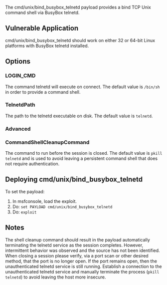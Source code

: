 The cmd/unix/bind_busybox_telnetd payload provides a bind TCP Unix command shell
via BusyBox telnetd.

## Vulnerable Application

cmd/unix/bind_busybox_telnetd should work on either 32 or 64-bit Linux platforms
with BusyBox telnetd installed.

## Options

### LOGIN_CMD

  The command telnetd will execute on connect. The default value is `/bin/sh`
  in order to provide a command shell.

### TelnetdPath
  The path to the telnetd executable on disk. The default value is `telnetd`.

### Advanced

### CommandShellCleanupCommand

  The command to run before the session is closed. The default value is
  `pkill telnetd` and is used to avoid leaving a persistent command shell
  that does not require authentication.

## Deploying cmd/unix/bind_busybox_telnetd

To set the payload:

1. In msfconsole, load the exploit.
2. Do: `set PAYLOAD cmd/unix/bind_busybox_telnetd`
3. Do: `exploit`

## Notes

The shell cleanup command should result in the payload automatically
terminating the telnetd service as the session completes. However, intermittent
behavior was observed and the source has not been identified. When closing a
session please verify, via a port scan or other desired method, that the port
is no longer open. If the port remains open, then the unauthenticated telnetd
service is still running. Establish a connection to the unauthenticated telnetd
service and manually terminate the process (`pkill telnetd`) to avoid leaving
the host more insecure.
